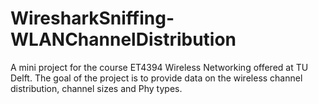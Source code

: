 # WiresharkSniffing-WLANChannelDistribution
A mini project for the course ET4394 Wireless Networking offered at TU Delft. The goal of the project is to provide data on the wireless channel distribution, channel sizes and Phy types.
